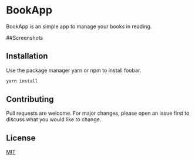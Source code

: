 # BookApp
BookApp is an simple app to manage your books in reading.

##Screenshots
[](../main/Screenshots/Screenshot_1614901073.png)

## Installation

Use the package manager yarn or npm to install foobar.
  
```js
yarn install
```

## Contributing
Pull requests are welcome. For major changes, please open an issue first to discuss what you would like to change.

## License
[MIT](https://choosealicense.com/licenses/mit/)
